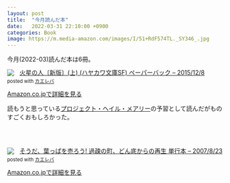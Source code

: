 ```yaml
---
layout: post
title:  "今月読んだ本"
date:   2022-03-31 22:10:00 +0900
categories: Book
image: https://m.media-amazon.com/images/I/51+RdF574TL._SY346_.jpg
---
```

今月(2022-03)読んだ本は6冊。<br>


<div class="krb-amzlt-box" style="margin-bottom:0px;"><div class="krb-amzlt-image" style="float:left;margin:0px 12px 1px 0px;"><a href="https://www.amazon.co.jp/dp/4150120439?&linkCode=li2&tag=peipeipe-22&linkId=5b902a84513838e00e980fa0ed49933f&language=ja_JP&ref_=as_li_ss_il" target="_blank" rel="nofollow" rel="nofollow"><img border="0" src="https://m.media-amazon.com/images/I/41S3kulDTRL._SL300_.jpg" ></a><img src="https://ir-jp.amazon-adsystem.com/e/ir?t=peipeipe-22&language=ja_JP&l=li2&o=9&a=4150120439" width="1" height="1" border="0" alt="" style="border:none !important; margin:0px !important;" /></div><div class="krb-amzlt-info" style="line-height:120%; margin-bottom: 10px"><div class="krb-amzlt-name" style="margin-bottom:10px;line-height:120%"><a href="https://www.amazon.co.jp/dp/4150120439?&linkCode=li2&tag=peipeipe-22&linkId=5b902a84513838e00e980fa0ed49933f&language=ja_JP&ref_=as_li_ss_il" name="amazletlink" target="_blank" rel="nofollow" rel="nofollow">火星の人〔新版〕(上) (ハヤカワ文庫SF) ペーパーバック – 2015/12/8</a><div class="krb-amzlt-powered-date" style="font-size:80%;margin-top:5px;line-height:120%">posted with <a href="https://kaereba.com/wind/" title="amazlet" target="_blank" rel="nofollow" rel="nofollow">カエレバ</a></div></div><div class="krb-amzlt-detail"></div><div class="krb-amzlt-sub-info" style="float: left;"><div class="krb-amzlt-link" style="margin-top: 5px"><a href="https://www.amazon.co.jp/dp/4150120439?&linkCode=li2&tag=peipeipe-22&linkId=5b902a84513838e00e980fa0ed49933f&language=ja_JP&ref_=as_li_ss_il" name="amazletlink" target="_blank" rel="nofollow" rel="nofollow">Amazon.co.jpで詳細を見る</a></div></div></div><div class="krb-amzlt-footer" style="clear: left"></div></div>


読もうと思っている[プロジェクト・ヘイル・メアリー](https://amzn.to/3LtUiS5)の予習として読んだがものすごくおもしろかった。



<br/><br/>
<div class="krb-amzlt-box" style="margin-bottom:0px;"><div class="krb-amzlt-image" style="float:left;margin:0px 12px 1px 0px;"><a href="https://www.amazon.co.jp/dp/4797340657?&linkCode=li2&tag=peipeipe-22&linkId=936c22ff3a2431c6a9b802908d26ade2&language=ja_JP&ref_=as_li_ss_il" target="_blank" rel="nofollow" rel="nofollow"><img border="0" src="https://m.media-amazon.com/images/I/61b+1z-w5aL._SL300_.jpg" ></a><img src="https://ir-jp.amazon-adsystem.com/e/ir?t=peipeipe-22&language=ja_JP&l=li2&o=9&a=4797340657" width="1" height="1" border="0" alt="" style="border:none !important; margin:0px !important;" /></div><div class="krb-amzlt-info" style="line-height:120%; margin-bottom: 10px"><div class="krb-amzlt-name" style="margin-bottom:10px;line-height:120%"><a href="https://www.amazon.co.jp/dp/4797340657?&linkCode=li2&tag=peipeipe-22&linkId=936c22ff3a2431c6a9b802908d26ade2&language=ja_JP&ref_=as_li_ss_il" name="amazletlink" target="_blank" rel="nofollow" rel="nofollow">そうだ、葉っぱを売ろう! 過疎の町、どん底からの再生 単行本 – 2007/8/23</a><div class="krb-amzlt-powered-date" style="font-size:80%;margin-top:5px;line-height:120%">posted with <a href="https://kaereba.com/wind/" title="amazlet" target="_blank" rel="nofollow" rel="nofollow">カエレバ</a></div></div><div class="krb-amzlt-detail"></div><div class="krb-amzlt-sub-info" style="float: left;"><div class="krb-amzlt-link" style="margin-top: 5px"><a href="https://www.amazon.co.jp/dp/4797340657?&linkCode=li2&tag=peipeipe-22&linkId=936c22ff3a2431c6a9b802908d26ade2&language=ja_JP&ref_=as_li_ss_il" name="amazletlink" target="_blank" rel="nofollow" rel="nofollow">Amazon.co.jpで詳細を見る</a></div></div></div><div class="krb-amzlt-footer" style="clear: left"></div></div>